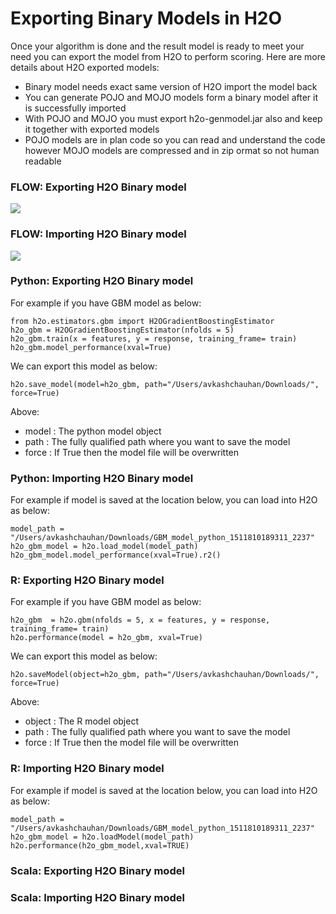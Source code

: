 # Exporting Binary Models in H2O #

Once your algorithm is done and the result model is ready to meet your need you can export the model from H2O to perform scoring. Here are more details about H2O exported models:

- Binary model needs exact same version of H2O import the model back
- You can generate POJO and MOJO models form a binary model after it is successfully imported
- With POJO and MOJO you must export h2o-genmodel.jar also and keep it together with exported models
- POJO models are in plan code so you can read and understand the code however MOJO models are compressed and in zip ormat so not human readable

### FLOW: Exporting H2O Binary model ###
![](https://github.com/Avkash/mldl/blob/master/images/h2o_flow_model_export.png?raw=true)

### FLOW: Importing H2O Binary model ###
![](https://github.com/Avkash/mldl/blob/master/images/h2o_flow_model_import.png?raw=true)

### Python: Exporting H2O Binary model ###
For example if you have GBM model as below:
```
from h2o.estimators.gbm import H2OGradientBoostingEstimator
h2o_gbm = H2OGradientBoostingEstimator(nfolds = 5)
h2o_gbm.train(x = features, y = response, training_frame= train)
h2o_gbm.model_performance(xval=True)
```
We can export this model as below:
```
h2o.save_model(model=h2o_gbm, path="/Users/avkashchauhan/Downloads/", force=True)
```
Above: 
 - model : The python model object
 - path  : The fully qualified path where you want to save the model
 - force : If True then the model file will be overwritten
 
### Python: Importing H2O Binary model ###

For example if model is saved at the location below, you can load into H2O as below:
```
model_path = "/Users/avkashchauhan/Downloads/GBM_model_python_1511810189311_2237"
h2o_gbm_model = h2o.load_model(model_path)
h2o_gbm_model.model_performance(xval=True).r2()
```

### R: Exporting H2O Binary model ###

For example if you have GBM model as below:
```
h2o_gbm  = h2o.gbm(nfolds = 5, x = features, y = response, training_frame= train)
h2o.performance(model = h2o_gbm, xval=True)
```
We can export this model as below:
```
h2o.saveModel(object=h2o_gbm, path="/Users/avkashchauhan/Downloads/", force=True)
```
Above: 
 - object : The R model object
 - path  : The fully qualified path where you want to save the model
 - force : If True then the model file will be overwritten
 
### R: Importing H2O Binary model ###
For example if model is saved at the location below, you can load into H2O as below:
```
model_path = "/Users/avkashchauhan/Downloads/GBM_model_python_1511810189311_2237"
h2o_gbm_model = h2o.loadModel(model_path)
h2o.performance(h2o_gbm_model,xval=TRUE)
```

### Scala: Exporting H2O Binary model ###
### Scala: Importing H2O Binary model ###

